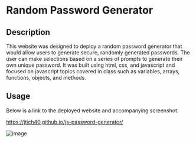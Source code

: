 # Random Password Generator

## Description

This website was designed to deploy a random password generator that would allow users to generate secure, randomly generated passwords. The user can make selections based on a series of prompts to generate their own unique password. It was built using html, css, and javascript and focused on javascript topics covered in class such as variables, arrays, functions, objects, and methods.

## Usage

Below is a link to the deployed website and accompanying screenshot.

https://jtich40.github.io/js-password-generator/

![image](https://user-images.githubusercontent.com/116316302/209237355-29806b99-1667-4c29-91a4-49b8108bd369.png)
